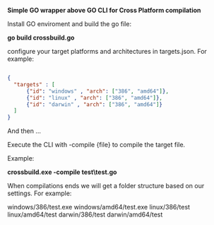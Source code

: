 **Simple GO wrapper above GO CLI for Cross Platform compilation**

Install GO enviroment and build the go file:

**go build crossbuild.go**

configure your target platforms and architectures in targets.json. For example:

```json

{
  "targets" : [
      {"id": "windows" , "arch": ["386", "amd64"]},
      {"id": "linux" , "arch": ["386", "amd64"]},
      {"id": "darwin" , "arch": ["386", "amd64"]}
  ]
}
```

And then ...

Execute the CLI with -compile {file} to compile the target file.

Example:

**crossbuild.exe -compile test\test.go**

When compilations ends we will get a folder structure based on our settings.
For example:

windows/386/test.exe
windows/amd64/test.exe
linux/386/test
linux/amd64/test
darwin/386/test
darwin/amd64/test




